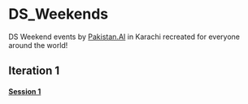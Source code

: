 # DS_Weekends
DS Weekend events by [Pakistan.AI](https://www.facebook.com/groups/1045006612234229/) in Karachi recreated for everyone around the world!

## Iteration 1
#### [Session 1](https://github.com/PakistanAI/AI_Saturdays/tree/master/session_1_iter_1)
